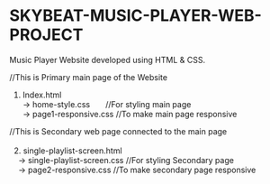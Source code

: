 # SKYBEAT-MUSIC-PLAYER-WEB-PROJECT

Music Player Website developed using HTML & CSS.



//This is Primary main page of the Website
1. Index.html  
 -> home-style.css &nbsp;&nbsp;&nbsp; &nbsp; //For styling main page  
 -> page1-responsive.css  //To make main page responsive  
   
//This is Secondary web page connected to the main page  <br>  
&nbsp;&nbsp;2. single-playlist-screen.html  <br>
&nbsp;&nbsp;&nbsp;&nbsp;-> single-playlist-screen.css  //For styling Secondary page  
 &nbsp;&nbsp;&nbsp;&nbsp;-> page2-responsive.css        //To make secondary page responsive  
